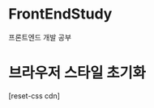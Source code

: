 # FrontEndStudy
프론트엔드 개발 공부


# 브라우저 스타일 초기화 
[reset-css cdn]
<link rel="stylesheet" href="https://cdn.jsdelivr.net/npm/reset-css@5.0.1/reset.min.css">
